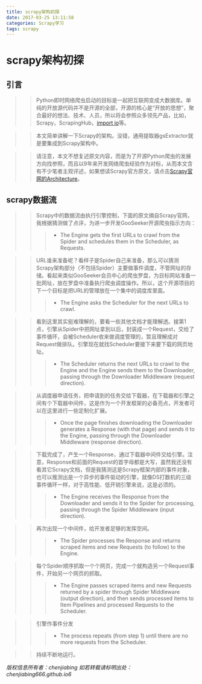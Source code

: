 ```yaml
---
title: scrapy架构初探
date: 2017-03-25 13:11:58
categories: Scrapy学习
tags: scrapy
---
```

# scrapy架构初探
## 引言
>>Python即时网络爬虫启动的目标是一起把互联网变成大数据库。单纯的开放源代码并不是开源的全部，开源的核心是“开放的思想”，聚合最好的想法、技术、人员，所以将会参照众多领先产品，比如，Scrapy，ScrapingHub，[import io](http://Import.io)等。

>>本文简单讲解一下Scrapy的架构。没错，通用提取器gsExtractor就是要集成到Scrapy架构中。

>>请注意，本文不想复述原文内容，而是为了开源Python爬虫的发展方向找参照，而且以9年来开发网络爬虫经验作为对标，从而本文含有不少笔者主观评述，如果想读Scrapy官方原文，请点击[Scrapy官网的Architecture](https://doc.scrapy.org/en/latest/topics/architecture.html)。

## scrapy数据流
>>Scrapy中的数据流由执行引擎控制，下面的原文摘自Scrapy官网，我根据猜测做了点评，为进一步开发GooSeeker开源爬虫指示方向：
>>>* The Engine gets the first URLs to crawl from the Spider and schedules them in the Scheduler, as Requests.

>>URL谁来准备呢？看样子是Spider自己来准备，那么可以猜测Scrapy架构部分（不包括Spider）主要做事件调度，不管网址的存储。看起来类似GooSeeker会员中心的爬虫罗盘，为目标网站准备一批网址，放在罗盘中准备执行爬虫调度操作。所以，这个开源项目的下一个目标是把URL的管理放在一个集中的调度库里面。
>>>* The Engine asks the Scheduler for the next URLs to crawl.

>>看到这里其实挺难理解的，要看一些其他文档才能理解透。接第1点，引擎从Spider中把网址拿到以后，封装成一个Request，交给了事件循环，会被Scheduler收来做调度管理的，暂且理解成对Request做排队。引擎现在就找Scheduler要接下来要下载的网页地址。
>>>* The Scheduler returns the next URLs to crawl to the Engine and the Engine sends them to the Downloader, passing through the Downloader Middleware (request direction).

>>从调度器申请任务，把申请到的任务交给下载器，在下载器和引擎之间有个下载器中间件，这是作为一个开发框架的必备亮点，开发者可以在这里进行一些定制化扩展。
>>>* Once the page finishes downloading the Downloader generates a Response (with that page) and sends it to the Engine, passing through the Downloader Middleware (response direction).


>>下载完成了，产生一个Response，通过下载器中间件交给引擎。注意，Response和前面的Request的首字母都是大写，虽然我还没有看其它Scrapy文档，但是我猜测这是Scrapy框架内部的事件对象，也可以推测出是一个异步的事件驱动的引擎，就像DS打数机的三级事件循环一样，对于高性能、低开销引擎来说，这是必须的。
>>>* The Engine receives the Response from the Downloader and sends it to the Spider for processing, passing through the Spider Middleware (input direction).

>>再次出现一个中间件，给开发者足够的发挥空间。
>>> * The Spider processes the Response and returns scraped items and new Requests (to follow) to the Engine.

>>每个Spider顺序抓取一个个网页，完成一个就构造另一个Request事件，开始另一个网页的抓取。
>>> * The Engine passes scraped items and new Requests returned by a spider through Spider Middleware (output direction), and then sends processed items to Item Pipelines and processed Requests to the Scheduler.

>>引擎作事件分发
>>>* The process repeats (from step 1) until there are no more requests from the Scheduler.

>>持续不断地运行。


*版权信息所有者：chenjiabing*
*如若转载请标明出处：chenjiabing666.github.io6*



























